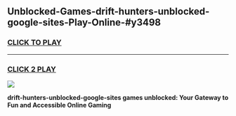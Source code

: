 
## Unblocked-Games-drift-hunters-unblocked-google-sites-Play-Online-#y3498
<h3>
<a href="https://premium.freeplayer.one?title=drift-hunters-unblocked-google-sites&ref=27F">CLICK TO PLAY</a></h3>
<hr>

<h3>
<a href="https://premium.freeplayer.one?title=drift-hunters-unblocked-google-sites&ref=27F">CLICK 2 PLAY</a>
  
</h3>

<a href="https://premium.freeplayer.one?title=drift-hunters-unblocked-google-sites&ref=27F"><img src="https://clearcache.store/games.png"></a>


**drift-hunters-unblocked-google-sites games unblocked: Your Gateway to Fun and Accessible Online Gaming**

